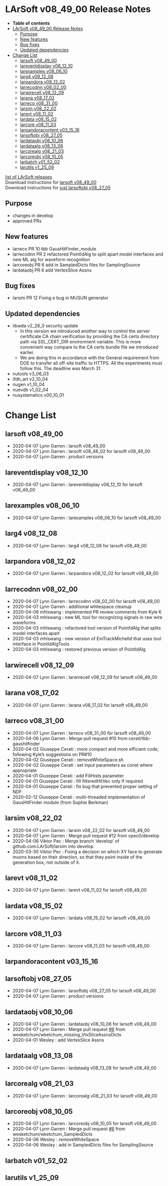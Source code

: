 LArSoft v08\_49\_00 Release Notes
======================================================================

-   **Table of contents**
-   [LArSoft v08\_49\_00 Release Notes](#LArSoft-v08_49_00-Release-Notes)
    -   [Purpose](#Purpose)
    -   [New features](#New-features)
    -   [Bug fixes](#Bug-fixes)
    -   [Updated dependencies](#Updated-dependencies)
-   [Change List](#Change-List)
    -   [larsoft v08\_49\_00](#larsoft-v08_49_00)
    -   [lareventdisplay v08\_12\_10](#lareventdisplay-v08_12_10)
    -   [larexamples v08\_06\_10](#larexamples-v08_06_10)
    -   [larg4 v08\_12\_08](#larg4-v08_12_08)
    -   [larpandora v08\_12\_02](#larpandora-v08_12_02)
    -   [larrecodnn v08\_02\_00](#larrecodnn-v08_02_00)
    -   [larwirecell v08\_12\_09](#larwirecell-v08_12_09)
    -   [larana v08\_17\_02](#larana-v08_17_02)
    -   [larreco v08\_31\_00](#larreco-v08_31_00)
    -   [larsim v08\_22\_02](#larsim-v08_22_02)
    -   [larevt v08\_11\_02](#larevt-v08_11_02)
    -   [lardata v08\_15\_02](#lardata-v08_15_02)
    -   [larcore v08\_11\_03](#larcore-v08_11_03)
    -   [larpandoracontent v03\_15\_16](#larpandoracontent-v03_15_16)
    -   [larsoftobj v08\_27\_05](#larsoftobj-v08_27_05)
    -   [lardataobj v08\_10\_06](#lardataobj-v08_10_06)
    -   [lardataalg v08\_13\_08](#lardataalg-v08_13_08)
    -   [larcorealg v08\_21\_03](#larcorealg-v08_21_03)
    -   [larcoreobj v08\_10\_05](#larcoreobj-v08_10_05)
    -   [larbatch v01\_52\_02](#larbatch-v01_52_02)
    -   [larutils v1\_25\_09](#larutils-v1_25_09)

[list of LArSoft releases](LArSoft_release_list)\
Download instructions for [larsoft v08\_49\_00](http://scisoft.fnal.gov/scisoft/bundles/larsoft/v08_49_00/larsoft-v08_49_00.html)\
Download instructions for [just larsoftobj v08\_27\_05](http://scisoft.fnal.gov/scisoft/bundles/larsoftobj/v08_27_05/larsoftobj-v08_27_05.html)

Purpose
--------------------

-   changes in develop
-   approved PRs

New features
------------------------------

-   larreco PR 10 tbb GausHitFinder\_module
-   larrecodnn PR 2 refactored PointIdAlg to split apart model interfaces and new ML alg for waveform recognition
-   larcoreobj PR 6 add in SampledDicts files for SamplingSource
-   lardataobj PR 6 add VertexSlice Assns

Bug fixes
------------------------

-   larsim PR 12 Fixing a bug in MUSUN generator

Updated dependencies
----------------------------------------------

-   libwda v2\_28\_0 security update
    -   In this version we introduced another way to control the server certificate CA chain verification by providing the CA certs directory path via SSL\_CERT\_DIR environment variable. This is more convenient way compare to the CA certs bundle file we introduced earlier.
    -   We are doing this in accordance with the General requirement from DOE to transfer all off-site traffic to HTTPS. All the experiments must follow this. The deadline was March 31.
-   nutools v3\_06\_03
-   ifdh\_art v2\_10\_04
-   nugen v1\_10\_04
-   nuevdb v1\_02\_04
-   nusystematics v00\_10\_01

Change List
============================

larsoft v08\_49\_00
------------------------------------------

-   2020-04-07 Lynn Garren : larsoft v08\_49\_00
-   2020-04-07 Lynn Garren : larsoft v08\_48\_02 for larsoft v08\_49\_00
-   2020-04-07 Lynn Garren : product versions

lareventdisplay v08\_12\_10
----------------------------------------------------------

-   2020-04-07 Lynn Garren : lareventdisplay v08\_12\_10 for larsoft v08\_49\_00

larexamples v08\_06\_10
--------------------------------------------------

-   2020-04-07 Lynn Garren : larexamples v08\_06\_10 for larsoft v08\_49\_00

larg4 v08\_12\_08
--------------------------------------

-   2020-04-07 Lynn Garren : larg4 v08\_12\_08 for larsoft v08\_49\_00

larpandora v08\_12\_02
------------------------------------------------

-   2020-04-07 Lynn Garren : larpandora v08\_12\_02 for larsoft v08\_49\_00

larrecodnn v08\_02\_00
------------------------------------------------

-   2020-04-07 Lynn Garren : larrecodnn v08\_02\_00 for larsoft v08\_49\_00
-   2020-04-07 Lynn Garren : additional whitespace cleanup
-   2020-04-06 mhlswang : implemented PR review comments from Kyle K
-   2020-04-03 mhlswang : new ML tool for recognizing signals in raw wire waveforms
-   2020-04-03 mhlswang : refactored tool version of PointIdAlg that splits model interfaces apart
-   2020-04-03 mhlswang : new version of EmTrackMichelId that uses tool interface in PointIdAlgTools
-   2020-04-03 mhlswang : restored previous version of PointIdAlg

larwirecell v08\_12\_09
--------------------------------------------------

-   2020-04-07 Lynn Garren : larwirecell v08\_12\_09 for larsoft v08\_49\_00

larana v08\_17\_02
----------------------------------------

-   2020-04-07 Lynn Garren : larana v08\_17\_02 for larsoft v08\_49\_00

larreco v08\_31\_00
------------------------------------------

-   2020-04-07 Lynn Garren : larreco v08\_31\_00 for larsoft v08\_49\_00
-   2020-04-06 Lynn Garren : Merge pull request \#10 from cerati/tbb-gaushitfinder
-   2020-04-02 Giuseppe Cerati : more compact and more efficient code, following Kyle’s suggestions on PR\#10
-   2020-04-02 Giuseppe Cerati : removeWhiteSpace.sh
-   2020-04-02 Giuseppe Cerati : set input parameters as const where appropriate
-   2020-04-01 Giuseppe Cerati : add FillHists parameter
-   2020-04-01 Giuseppe Cerati : fill filteredHitVec only if required
-   2020-04-01 Giuseppe Cerati : fix bug that prevented proper setting of NDF
-   2020-02-12 Giuseppe Cerati : multi-threaded implementation of GausHitFinder module (from Sophie Berkman)

larsim v08\_22\_02
----------------------------------------

-   2020-04-07 Lynn Garren : larsim v08\_22\_02 for larsoft v08\_49\_00
-   2020-04-07 Lynn Garren : Merge pull request \#12 from vpec0/develop
-   2020-04-06 Viktor Pec : Merge branch ‘develop’ of github.com:LArSoft/larsim into develop
-   2020-03-30 Viktor Pec : Fixing a decision on which XY face to generate muons based on their direction, so that they point inside of the generation box, not outside of it.

larevt v08\_11\_02
----------------------------------------

-   2020-04-07 Lynn Garren : larevt v08\_11\_02 for larsoft v08\_49\_00

lardata v08\_15\_02
------------------------------------------

-   2020-04-07 Lynn Garren : lardata v08\_15\_02 for larsoft v08\_49\_00

larcore v08\_11\_03
------------------------------------------

-   2020-04-07 Lynn Garren : larcore v08\_11\_03 for larsoft v08\_49\_00

larpandoracontent v03\_15\_16
--------------------------------------------------------------

larsoftobj v08\_27\_05
------------------------------------------------

-   2020-04-07 Lynn Garren : larsoftobj v08\_27\_05 for larsoft v08\_49\_00
-   2020-04-07 Lynn Garren : product versions

lardataobj v08\_10\_06
------------------------------------------------

-   2020-04-07 Lynn Garren : lardataobj v08\_10\_06 for larsoft v08\_49\_00
-   2020-04-07 Lynn Garren : Merge pull request [\#6](/redmine/issues/6 "Feature: Non-KCA Remediation (New)") from wesketchum/wketchum\_missing\_VtxSliceAssnsDicts
-   2020-04-01 Wesley : add VertexSlice Assns

lardataalg v08\_13\_08
------------------------------------------------

-   2020-04-07 Lynn Garren : lardataalg v08\_13\_08 for larsoft v08\_49\_00

larcorealg v08\_21\_03
------------------------------------------------

-   2020-04-07 Lynn Garren : larcorealg v08\_21\_03 for larsoft v08\_49\_00

larcoreobj v08\_10\_05
------------------------------------------------

-   2020-04-07 Lynn Garren : larcoreobj v08\_10\_05 for larsoft v08\_49\_00
-   2020-04-07 Lynn Garren : Merge pull request [\#6](/redmine/issues/6 "Feature: Non-KCA Remediation (New)") from wesketchum/wketchum\_SampledDicts
-   2020-04-06 Wesley : removeWhiteSpace
-   2020-04-06 Wesley : add in SampledDicts files for SamplingSource

larbatch v01\_52\_02
--------------------------------------------

larutils v1\_25\_09
------------------------------------------
